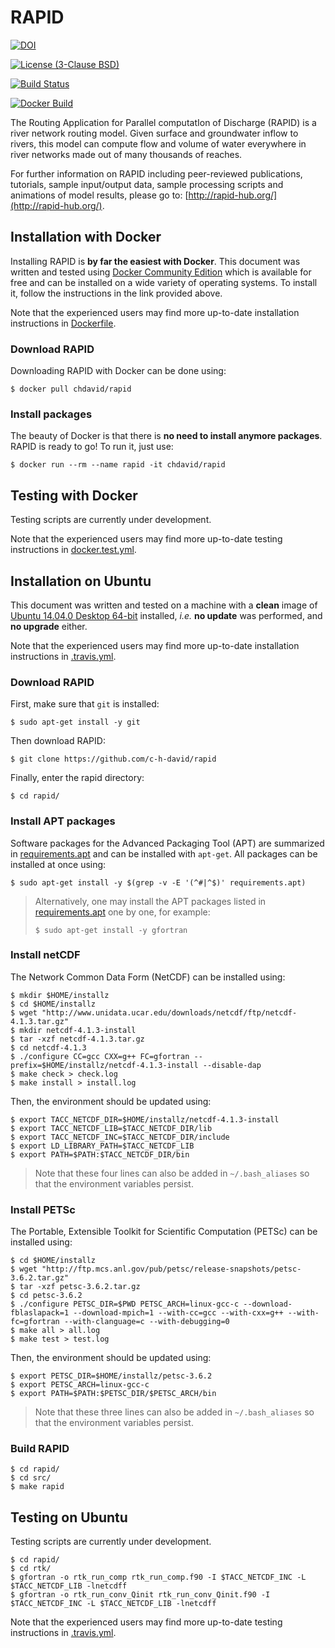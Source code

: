 # RAPID
[![DOI](https://zenodo.org/badge/DOI/10.5281/zenodo.593867.svg)](https://doi.org/10.5281/zenodo.593867)

[![License (3-Clause BSD)](https://img.shields.io/badge/license-BSD%203--Clause-yellow.svg)](https://github.com/c-h-david/rapid/blob/master/LICENSE)

[![Build Status](https://travis-ci.org/c-h-david/rapid.svg?branch=master)](https://travis-ci.org/c-h-david/rapid)

[![Docker Build](https://img.shields.io/docker/automated/chdavid/rapid.svg)](https://hub.docker.com/r/chdavid/rapid/)

The Routing Application for Parallel computatIon of Discharge (RAPID) is a river
network routing model. Given surface and groundwater inflow to rivers, this 
model can compute flow and volume of water everywhere in river networks made out 
of many thousands of reaches. 

For further information on RAPID including peer-reviewed publications, tutorials, 
sample input/output data, sample processing scripts and animations of model 
results, please go to: 
[http://rapid-hub.org/](http://rapid-hub.org/).

## Installation with Docker
Installing RAPID is **by far the easiest with Docker**. This document was
written and tested using
[Docker Community Edition](https://www.docker.com/community-edition#/download)
which is available for free and can be installed on a wide variety of operating
systems. To install it, follow the instructions in the link provided above.

Note that the experienced users may find more up-to-date installation
instructions in
[Dockerfile](https://github.com/c-h-david/rapid/blob/master/Dockerfile).

### Download RAPID
Downloading RAPID with Docker can be done using:

```
$ docker pull chdavid/rapid
```

### Install packages
The beauty of Docker is that there is **no need to install anymore packages**.
RAPID is ready to go! To run it, just use:

```
$ docker run --rm --name rapid -it chdavid/rapid
```

## Testing with Docker
Testing scripts are currently under development.

Note that the experienced users may find more up-to-date testing instructions
in
[docker.test.yml](https://github.com/c-h-david/rapid/blob/master/docker.test.yml).

## Installation on Ubuntu
This document was written and tested on a machine with a **clean** image of 
[Ubuntu 14.04.0 Desktop 64-bit](http://old-releases.ubuntu.com/releases/14.04.0/ubuntu-14.04-desktop-amd64.iso)
installed, *i.e.* **no update** was performed, and **no upgrade** either. 

Note that the experienced users may find more up-to-date installation 
instructions in
[.travis.yml](https://github.com/c-h-david/rapid/blob/master/.travis.yml).

### Download RAPID
First, make sure that `git` is installed: 

```
$ sudo apt-get install -y git
```

Then download RAPID:

```
$ git clone https://github.com/c-h-david/rapid
```

Finally, enter the rapid directory:

```
$ cd rapid/
```

### Install APT packages
Software packages for the Advanced Packaging Tool (APT) are summarized in 
[requirements.apt](https://github.com/c-h-david/rapid/blob/master/requirements.apt)
and can be installed with `apt-get`. All packages can be installed at once using:

```
$ sudo apt-get install -y $(grep -v -E '(^#|^$)' requirements.apt)
```

> Alternatively, one may install the APT packages listed in 
> [requirements.apt](https://github.com/c-h-david/rapid/blob/master/requirements.apt)
> one by one, for example:
>
> ```
> $ sudo apt-get install -y gfortran
>```

### Install netCDF
The Network Common Data Form (NetCDF) can be installed using:

```
$ mkdir $HOME/installz
$ cd $HOME/installz
$ wget "http://www.unidata.ucar.edu/downloads/netcdf/ftp/netcdf-4.1.3.tar.gz"
$ mkdir netcdf-4.1.3-install
$ tar -xzf netcdf-4.1.3.tar.gz 
$ cd netcdf-4.1.3
$ ./configure CC=gcc CXX=g++ FC=gfortran --prefix=$HOME/installz/netcdf-4.1.3-install --disable-dap
$ make check > check.log
$ make install > install.log
```

Then, the environment should be updated using:

```
$ export TACC_NETCDF_DIR=$HOME/installz/netcdf-4.1.3-install
$ export TACC_NETCDF_LIB=$TACC_NETCDF_DIR/lib
$ export TACC_NETCDF_INC=$TACC_NETCDF_DIR/include
$ export LD_LIBRARY_PATH=$TACC_NETCDF_LIB
$ export PATH=$PATH:$TACC_NETCDF_DIR/bin
```

> Note that these four lines can also be added in `~/.bash_aliases` so that the 
> environment variables persist.

### Install PETSc
The Portable, Extensible Toolkit for Scientific Computation (PETSc)
can be installed using:

```
$ cd $HOME/installz
$ wget "http://ftp.mcs.anl.gov/pub/petsc/release-snapshots/petsc-3.6.2.tar.gz"
$ tar -xzf petsc-3.6.2.tar.gz
$ cd petsc-3.6.2
$ ./configure PETSC_DIR=$PWD PETSC_ARCH=linux-gcc-c --download-fblaslapack=1 --download-mpich=1 --with-cc=gcc --with-cxx=g++ --with-fc=gfortran --with-clanguage=c --with-debugging=0
$ make all > all.log
$ make test > test.log
```

Then, the environment should be updated using:

```
$ export PETSC_DIR=$HOME/installz/petsc-3.6.2$ export PETSC_ARCH=linux-gcc-c
$ export PATH=$PATH:$PETSC_DIR/$PETSC_ARCH/bin
```

> Note that these three lines can also be added in `~/.bash_aliases` so that the 
> environment variables persist.
> 

### Build RAPID

```
$ cd rapid/
$ cd src/
$ make rapid
```

## Testing on Ubuntu
Testing scripts are currently under development.

```
$ cd rapid/
$ cd rtk/
$ gfortran -o rtk_run_comp rtk_run_comp.f90 -I $TACC_NETCDF_INC -L $TACC_NETCDF_LIB -lnetcdff
$ gfortran -o rtk_run_conv_Qinit rtk_run_conv_Qinit.f90 -I $TACC_NETCDF_INC -L $TACC_NETCDF_LIB -lnetcdff
```

Note that the experienced users may find more up-to-date testing instructions 
in
[.travis.yml](https://github.com/c-h-david/rapid/blob/master/.travis.yml).
